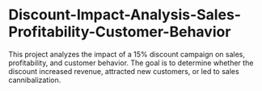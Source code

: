 # Discount-Impact-Analysis-Sales-Profitability-Customer-Behavior
This project analyzes the impact of a 15% discount campaign on sales, profitability, and customer behavior. The goal is to determine whether the discount increased revenue, attracted new customers, or led to sales cannibalization.
